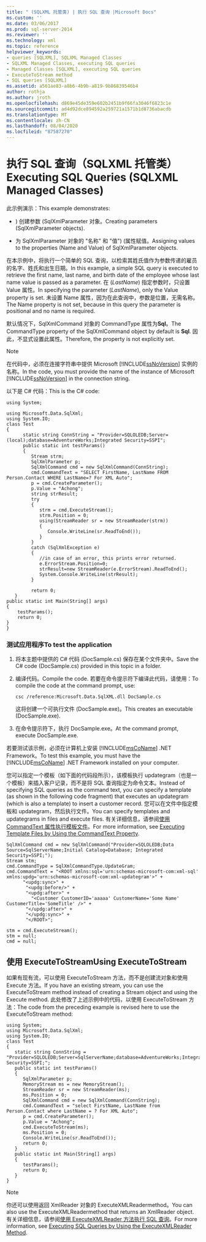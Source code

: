 ```yaml
---
title: " (SQLXML 托管类) | 执行 SQL 查询 |Microsoft Docs"
ms.custom: ''
ms.date: 03/06/2017
ms.prod: sql-server-2014
ms.reviewer: ''
ms.technology: xml
ms.topic: reference
helpviewer_keywords:
- queries [SQLXML], SQLXML Managed Classes
- SQLXML Managed Classes, executing SQL queries
- Managed Classes [SQLXML], executing SQL queries
- ExecuteToStream method
- SQL queries [SQLXML]
ms.assetid: a561ae83-a8b6-4b9b-a819-9b86839546b4
author: rothja
ms.author: jroth
ms.openlocfilehash: d869e45de359e602b2451b9f66fa3046f6823c1e
ms.sourcegitcommit: ad4d92dce894592a259721a1571b1d8736abacdb
ms.translationtype: MT
ms.contentlocale: zh-CN
ms.lasthandoff: 08/04/2020
ms.locfileid: "87587270"
---
```

# <a name="executing-sql-queries-sqlxml-managed-classes"></a><span data-ttu-id="68141-102">执行 SQL 查询（SQLXML 托管类）</span><span class="sxs-lookup"><span data-stu-id="68141-102">Executing SQL Queries (SQLXML Managed Classes)</span></span>
  <span data-ttu-id="68141-103">此示例演示：</span><span class="sxs-lookup"><span data-stu-id="68141-103">This example demonstrates:</span></span>  
  
-   <span data-ttu-id="68141-104">) 创建参数 (SqlXmlParameter 对象。</span><span class="sxs-lookup"><span data-stu-id="68141-104">Creating parameters (SqlXmlParameter objects).</span></span>  
  
-   <span data-ttu-id="68141-105">为 SqlXmlParameter 对象的 "名称" 和 "值")  (属性赋值。</span><span class="sxs-lookup"><span data-stu-id="68141-105">Assigning values to the properties (Name and Value) of SqlXmlParameter objects.</span></span>  
  
 <span data-ttu-id="68141-106">在本示例中，将执行一个简单的 SQL 查询，以检索其姓氏值作为参数传递的雇员的名字、姓氏和出生日期。</span><span class="sxs-lookup"><span data-stu-id="68141-106">In this example, a simple SQL query is executed to retrieve the first name, last name, and birth date of the employee whose last name value is passed as a parameter.</span></span> <span data-ttu-id="68141-107">在 (*LastName*) 指定参数时，只设置 Value 属性。</span><span class="sxs-lookup"><span data-stu-id="68141-107">In specifying the parameter (*LastName*), only the Value property is set.</span></span> <span data-ttu-id="68141-108">未设置 Name 属性，因为在此查询中，参数是位置，无需名称。</span><span class="sxs-lookup"><span data-stu-id="68141-108">The Name property is not set, because in this query the parameter is positional and no name is required.</span></span>  
  
 <span data-ttu-id="68141-109">默认情况下，SqlXmlCommand 对象的 CommandType 属性为**Sql**。</span><span class="sxs-lookup"><span data-stu-id="68141-109">The CommandType property of the SqlXmlCommand object by default is **Sql**.</span></span> <span data-ttu-id="68141-110">因此，不显式设置此属性。</span><span class="sxs-lookup"><span data-stu-id="68141-110">Therefore, the property is not explicitly set.</span></span>  
  
> [!NOTE]  
>  <span data-ttu-id="68141-111">在代码中，必须在连接字符串中提供 Microsoft [!INCLUDE[ssNoVersion](../../../includes/ssnoversion-md.md)] 实例的名称。</span><span class="sxs-lookup"><span data-stu-id="68141-111">In the code, you must provide the name of the instance of Microsoft [!INCLUDE[ssNoVersion](../../../includes/ssnoversion-md.md)] in the connection string.</span></span>  
  
 <span data-ttu-id="68141-112">以下是 C# 代码：</span><span class="sxs-lookup"><span data-stu-id="68141-112">This is the C# code:</span></span>  
  
```  
using System;  
  
using Microsoft.Data.SqlXml;  
using System.IO;  
class Test  
{  
      static string ConnString = "Provider=SQLOLEDB;Server=(local);database=AdventureWorks;Integrated Security=SSPI";  
      public static int testParams()  
      {  
         Stream strm;  
         SqlXmlParameter p;  
         SqlXmlCommand cmd = new SqlXmlCommand(ConnString);        
         cmd.CommandText = "SELECT FirstName, LastName FROM Person.Contact WHERE LastName=? For XML Auto";  
         p = cmd.CreateParameter();  
         p.Value = "Achong";  
         string strResult;  
         try   
         {  
            strm = cmd.ExecuteStream();  
            strm.Position = 0;  
            using(StreamReader sr = new StreamReader(strm))  
            {  
               Console.WriteLine(sr.ReadToEnd());  
            }  
         }  
         catch (SqlXmlException e)  
         {  
            //in case of an error, this prints error returned.  
            e.ErrorStream.Position=0;  
            strResult=new StreamReader(e.ErrorStream).ReadToEnd();  
            System.Console.WriteLine(strResult);  
         }  
  
         return 0;  
   }  
public static int Main(String[] args)  
{  
    testParams();  
    return 0;  
}  
}  
```  
  
### <a name="to-test-the-application"></a><span data-ttu-id="68141-113">测试应用程序</span><span class="sxs-lookup"><span data-stu-id="68141-113">To test the application</span></span>  
  
1.  <span data-ttu-id="68141-114">将本主题中提供的 C# 代码 (DocSample.cs) 保存在某个文件夹中。</span><span class="sxs-lookup"><span data-stu-id="68141-114">Save the C# code (DocSample.cs) provided in this topic in a folder.</span></span>  
  
2.  <span data-ttu-id="68141-115">编译代码。</span><span class="sxs-lookup"><span data-stu-id="68141-115">Compile the code.</span></span> <span data-ttu-id="68141-116">若要在命令提示符下编译此代码，请使用：</span><span class="sxs-lookup"><span data-stu-id="68141-116">To compile the code at the command prompt, use:</span></span>  
  
    ```  
    csc /reference:Microsoft.Data.SqlXML.dll DocSample.cs  
    ```  
  
     <span data-ttu-id="68141-117">这将创建一个可执行文件 (DocSample.exe)。</span><span class="sxs-lookup"><span data-stu-id="68141-117">This creates an executable (DocSample.exe).</span></span>  
  
3.  <span data-ttu-id="68141-118">在命令提示符下，执行 DocSample.exe。</span><span class="sxs-lookup"><span data-stu-id="68141-118">At the command prompt, execute DocSample.exe.</span></span>  
  
 <span data-ttu-id="68141-119">若要测试该示例，必须在计算机上安装 [!INCLUDE[msCoName](../../../includes/msconame-md.md)] .NET Framework。</span><span class="sxs-lookup"><span data-stu-id="68141-119">To test this example, you must have the [!INCLUDE[msCoName](../../../includes/msconame-md.md)] .NET Framework installed on your computer.</span></span>  
  
 <span data-ttu-id="68141-120">您可以指定一个模板（如下面的代码段所示），该模板执行 updategram（也是一个模板）来插入客户记录，而不是将 SQL 查询指定为命令文本。</span><span class="sxs-lookup"><span data-stu-id="68141-120">Instead of specifying SQL queries as the command text, you can specify a template (as shown in the following code fragment) that executes an updategram (which is also a template) to insert a customer record.</span></span> <span data-ttu-id="68141-121">您可以在文件中指定模板和 updategram，然后执行文件。</span><span class="sxs-lookup"><span data-stu-id="68141-121">You can specify templates and updategrams in files and execute files.</span></span> <span data-ttu-id="68141-122">有关详细信息，请参阅[使用 CommandText 属性执行模板文件](executing-template-files-by-using-the-commandtext-property.md)。</span><span class="sxs-lookup"><span data-stu-id="68141-122">For more information, see [Executing Template Files by Using the CommandText Property](executing-template-files-by-using-the-commandtext-property.md).</span></span>  
  
```  
SqlXmlCommand cmd = new SqlXmlCommand("Provider=SQLOLEDB;Data Source=SqlServerName;Initial Catalog=Database; Integrated Security=SSPI;");  
Stream stm;  
cmd.CommandType = SqlXmlCommandType.UpdateGram;  
cmd.CommandText = "<ROOT xmlns:sql='urn:schemas-microsoft-com:xml-sql' xmlns:updg='urn:schemas-microsoft-com:xml-updategram'>" +  
      "<updg:sync>" +  
       "<updg:before/>" +  
       "<updg:after>" +  
         "<Customer CustomerID='aaaaa' CustomerName='Some Name' CustomerTitle='SomeTitle' />" +  
       "</updg:after>" +  
       "</updg:sync>" +  
       "</ROOT>";  
  
stm = cmd.ExecuteStream();  
stm = null;  
cmd = null;  
```  
  
## <a name="using-executetostream"></a><span data-ttu-id="68141-123">使用 ExecuteToStream</span><span class="sxs-lookup"><span data-stu-id="68141-123">Using ExecuteToStream</span></span>  
 <span data-ttu-id="68141-124">如果有现有流，可以使用 ExecuteToStream 方法，而不是创建流对象和使用 Execute 方法。</span><span class="sxs-lookup"><span data-stu-id="68141-124">If you have an existing stream, you can use the ExecuteToStream method instead of creating a Stream object and using the Execute method.</span></span> <span data-ttu-id="68141-125">此处修改了上述示例中的代码，以使用 ExecuteToStream 方法：</span><span class="sxs-lookup"><span data-stu-id="68141-125">The code from the preceding example is revised here to use the ExecuteToStream method:</span></span>  
  
```  
using System;  
using Microsoft.Data.SqlXml;  
using System.IO;  
class Test  
{  
   static string ConnString = "Provider=SQLOLEDB;Server=SqlServerName;database=AdventureWorks;Integrated Security=SSPI;";  
   public static int testParams()  
   {  
      SqlXmlParameter p;  
      MemoryStream ms = new MemoryStream();  
      StreamReader sr = new StreamReader(ms);  
      ms.Position = 0;  
      SqlXmlCommand cmd = new SqlXmlCommand(ConnString);  
      cmd.CommandText = "select FirstName, LastName from Person.Contact where LastName = ? For XML Auto";  
      p = cmd.CreateParameter();  
      p.Value = "Achong";  
      cmd.ExecuteToStream(ms);  
      ms.Position = 0;  
      Console.WriteLine(sr.ReadToEnd());  
      return 0;        
   }  
   public static int Main(String[] args)  
   {  
      testParams();     
      return 0;  
   }  
}  
```  
  
> [!NOTE]  
>  <span data-ttu-id="68141-126">你还可以使用返回 XmlReader 对象的 ExecuteXMLReadermethod。</span><span class="sxs-lookup"><span data-stu-id="68141-126">You can also use the ExecuteXMLReadermethod that returns an XmlReader object.</span></span> <span data-ttu-id="68141-127">有关详细信息，请参阅[使用 ExecuteXMLReader 方法执行 SQL 查询](executing-sql-queries-by-using-the-executexmlreader-method.md)。</span><span class="sxs-lookup"><span data-stu-id="68141-127">For more information, see [Executing SQL Queries by Using the ExecuteXMLReader Method](executing-sql-queries-by-using-the-executexmlreader-method.md).</span></span>  
  
  
